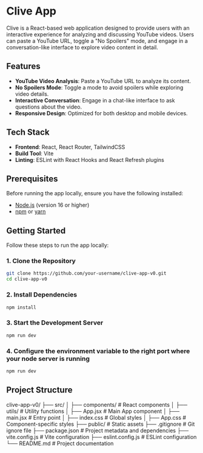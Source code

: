 # Clive App

Clive is a React-based web application designed to provide users with an interactive experience for analyzing and discussing YouTube videos. Users can paste a YouTube URL, toggle a "No Spoilers" mode, and engage in a conversation-like interface to explore video content in detail.

## Features

- **YouTube Video Analysis**: Paste a YouTube URL to analyze its content.
- **No Spoilers Mode**: Toggle a mode to avoid spoilers while exploring video details.
- **Interactive Conversation**: Engage in a chat-like interface to ask questions about the video.
- **Responsive Design**: Optimized for both desktop and mobile devices.

## Tech Stack

- **Frontend**: React, React Router, TailwindCSS
- **Build Tool**: Vite
- **Linting**: ESLint with React Hooks and React Refresh plugins

## Prerequisites

Before running the app locally, ensure you have the following installed:

- [Node.js](https://nodejs.org/) (version 16 or higher)
- [npm](https://www.npmjs.com/) or [yarn](https://yarnpkg.com/)

## Getting Started

Follow these steps to run the app locally:

### 1. Clone the Repository

```bash
git clone https://github.com/your-username/clive-app-v0.git
cd clive-app-v0
```

### 2. Install Dependencies

```bash
npm install
```

### 3. Start the Development Server

```bash
npm run dev
```
### 4. Configure the environment variable to the right port where your node server is running 

```bash
npm run dev
```

## Project Structure

clive-app-v0/
├── src/
│   ├── components/       # React components
│   ├── utils/            # Utility functions
│   ├── App.jsx           # Main App component
│   ├── main.jsx          # Entry point
│   ├── index.css         # Global styles
│   ├── App.css           # Component-specific styles
├── public/               # Static assets
├── .gitignore            # Git ignore file
├── package.json          # Project metadata and dependencies
├── vite.config.js        # Vite configuration
├── eslint.config.js      # ESLint configuration
└── README.md             # Project documentation